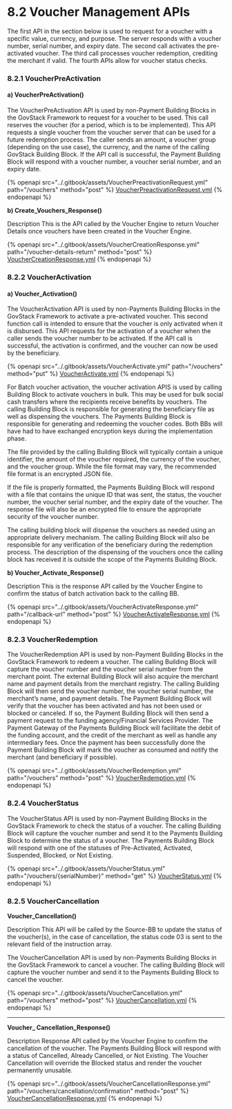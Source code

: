 # 8.2 Voucher Management APIs

The first API in the section below is used to request for a voucher with a specific value, currency, and purpose. The server responds with a voucher number, serial number, and expiry date. The second call activates the pre-activated voucher. The third call processes voucher redemption, crediting the merchant if valid. The fourth APIs allow for voucher status checks.

### 8.2.1 VoucherPreActivation

#### a) VoucherPreActivation()

The VoucherPreActivation API is used by non-Payment Building Blocks in the GovStack Framework to request for a voucher to be used. This call reserves the voucher (for a period, which is to be implemented). This API requests a single voucher from the voucher server that can be used for a future redemption process. The caller sends an amount, a voucher group (depending on the use case), the currency, and the name of the calling GovStack Building Block. If the API call is successful, the Payment Building Block will respond with a voucher number, a voucher serial number, and an expiry date.

{% openapi src="../.gitbook/assets/VoucherPreactivationRequest.yml" path="/vouchers" method="post" %}
[VoucherPreactivationRequest.yml](../.gitbook/assets/VoucherPreactivationRequest.yml)
{% endopenapi %}

**b) Create\_Vouchers\_Response()**

Description This is the API called by the Voucher Engine to return Voucher Details once vouchers have been created in the Voucher Engine.

{% openapi src="../.gitbook/assets/VoucherCreationResponse.yml" path="/voucher-details-return" method="post" %}
[VoucherCreationResponse.yml](../.gitbook/assets/VoucherCreationResponse.yml)
{% endopenapi %}

### 8.2.2 VoucherActivation <a href="#docs-internal-guid-53943e9f-7fff-ee8a-93a6-10bc57857bd7" id="docs-internal-guid-53943e9f-7fff-ee8a-93a6-10bc57857bd7"></a>

#### a) Voucher\_Activation()

The VoucherActivation API is used by non-Payments Building Blocks in the GovStack Framework to activate a pre-activated voucher. This second function call is intended to ensure that the voucher is only activated when it is disbursed. This API requests for the activation of a voucher when the caller sends the voucher number to be activated. If the API call is successful, the activation is confirmed, and the voucher can now be used by the beneficiary.

{% openapi src="../.gitbook/assets/VoucherActivate.yml" path="/vouchers" method="put" %}
[VoucherActivate.yml](../.gitbook/assets/VoucherActivate.yml)
{% endopenapi %}

For Batch voucher activation, the voucher activation APIS is used by calling Building Block to activate vouchers in bulk. This may be used for bulk social cash transfers where the recipients receive benefits by vouchers. The calling Building Block is responsible for generating the beneficiary file as well as dispensing the vouchers. The Payments Building Block is responsible for generating and redeeming the voucher codes. Both BBs will have had to have exchanged encryption keys during the implementation phase.

The file provided by the calling Building Block will typically contain a unique identifier, the amount of the voucher required, the currency of the voucher, and the voucher group. While the file format may vary, the recommended file format is an encrypted JSON file.

If the file is properly formatted, the Payments Building Block will respond with a file that contains the unique ID that was sent, the status, the voucher number, the voucher serial number, and the expiry date of the voucher. The response file will also be an encrypted file to ensure the appropriate security of the voucher number.

The calling building block will dispense the vouchers as needed using an appropriate delivery mechanism. The calling Building Block will also be responsible for any verification of the beneficiary during the redemption process. The description of the dispensing of the vouchers once the calling block has received it is outside the scope of the Payments Building Block.

**b) Voucher\_Activate\_Response()**

Description This is the response API called by the Voucher Engine to confirm the status of batch activation back to the calling BB.

{% openapi src="../.gitbook/assets/VoucherActivateResponse.yml" path="/callback-url" method="post" %}
[VoucherActivateResponse.yml](../.gitbook/assets/VoucherActivateResponse.yml)
{% endopenapi %}

### 8.2.3 VoucherRedemption <a href="#docs-internal-guid-df8c2024-7fff-e374-7456-23db45c11b57" id="docs-internal-guid-df8c2024-7fff-e374-7456-23db45c11b57"></a>

The VoucherRedemption API is used by non-Payment Building Blocks in the GovStack Framework to redeem a voucher. The calling Building Block will capture the voucher number and the voucher serial number from the merchant point. The external Building Block will also acquire the merchant name and payment details from the merchant registry. The calling Building Block will then send the voucher number, the voucher serial number, the merchant’s name, and payment details. The Payment Building Block will verify that the voucher has been activated and has not been used or blocked or canceled. If so, the Payment Building Block will then send a payment request to the funding agency/Financial Services Provider. The Payment Gateway of the Payments Building Block will facilitate the debit of the funding account, and the credit of the merchant as well as handle any intermediary fees. Once the payment has been successfully done the Payment Building Block will mark the voucher as consumed and notify the merchant (and beneficiary if possible).

{% openapi src="../.gitbook/assets/VoucherRedemption.yml" path="/vouchers" method="post" %}
[VoucherRedemption.yml](../.gitbook/assets/VoucherRedemption.yml)
{% endopenapi %}

### 8.2.4 VoucherStatus <a href="#docs-internal-guid-14288f23-7fff-3b24-f10e-6fb6e3200147" id="docs-internal-guid-14288f23-7fff-3b24-f10e-6fb6e3200147"></a>

The VoucherStatus API is used by non-Payment Building Blocks in the GovStack Framework to check the status of a voucher. The calling Building Block will capture the voucher number and send it to the Payments Building Block to determine the status of a voucher. The Payments Building Block will respond with one of the statuses of Pre-Activated, Activated, Suspended, Blocked, or Not Existing.

{% openapi src="../.gitbook/assets/VoucherStatus.yml" path="/vouchers/{serialNumber}" method="get" %}
[VoucherStatus.yml](../.gitbook/assets/VoucherStatus.yml)
{% endopenapi %}

### 8.2.5 VoucherCancellation <a href="#docs-internal-guid-ceb6fd44-7fff-a34f-207b-6fc5be1638fa" id="docs-internal-guid-ceb6fd44-7fff-a34f-207b-6fc5be1638fa"></a>

**Voucher\_Cancellation()**

Description This API will be called by the Source-BB to update the status of the voucher(s), in the case of cancellation, the status code 03 is sent to the relevant field of the instruction array.

The VoucherCancellation API is used by non-Payments Building Blocks in the GovStack Framework to cancel a voucher. The calling Building Block will capture the voucher number and send it to the Payments Building Block to cancel the voucher.

{% openapi src="../.gitbook/assets/VoucherCancellation.yml" path="/vouchers" method="post" %}
[VoucherCancellation.yml](../.gitbook/assets/VoucherCancellation.yml)
{% endopenapi %}

***

**Voucher\_ Cancellation\_Response()**

Description Response API called by the Voucher Engine to confirm the cancellation of the voucher. The Payments Building Block will respond with a status of Cancelled, Already Cancelled, or Not Existing. The Voucher Cancellation will override the Blocked status and render the voucher permanently unusable.

{% openapi src="../.gitbook/assets/VoucherCancellationResponse.yml" path="/vouchers/cancellation/confirmation" method="post" %}
[VoucherCancellationResponse.yml](../.gitbook/assets/VoucherCancellationResponse.yml)
{% endopenapi %}

